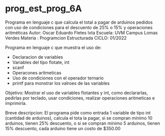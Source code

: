 # prog_est_prog_6A
Programa en lenguaje c que calcula el total a pagar de arduinos pedidos con uso de condiciones para el descuento de 25% o 15% y operaciones aritméticas
Autor: Oscar Eduardo Fletes Ixta
Escuela: UVM Campus Lomas Verdes
Materia : Programcion Estructurada
CICLO: 01/2022

Programa en lenguaje c que muestra el uso de:
* Declaracion de variables 
* Variables del tipo flotate, int
* scanf
* Operacones aritmeticas 
* Uso de condiciones con el operador ternario
* printf para monstrar los valroes de las variables

Objetivo:
Mostrar el uso de variables flotantes y int, como declararlas, pedirlas por teclado, usar condiciones,
realizar operaciones aritmeticas e imprimirla.

Breve descripcion:
El programa pide como entrada 1 variable de tipo int (cantidad de arduinos),
calcula el tota la pagar, si se compran mínimo 10 arduinos, tienen 25% descuento, o si se compran mínimo 5 arduinos, tienen 15% descuento, cada arduino tiene un costo de $350.00
